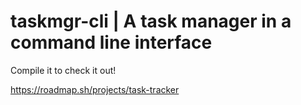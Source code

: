 # taskmgr-cli | A task manager in a command line interface
Compile it to check it out!

https://roadmap.sh/projects/task-tracker
